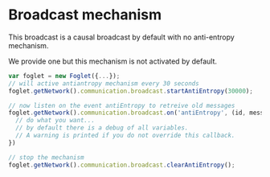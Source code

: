# Broadcast mechanism

This broadcast is a causal broadcast by default with no anti-entropy mechanism.

We provide one but this mechanism is not activated by default.

```javascript
var foglet = new Foglet({...});
// will active antiantropy mechanism every 30 seconds
foglet.getNetwork().communication.broadcast.startAntiEntropy(30000);

// now listen on the event antiEntropy to retreive old messages
foglet.getNetwork().communication.broadcast.on('antiEntropy', (id, messageCausality, ourCausality) => {
  // do what you want...
  // by default there is a debug of all variables.
  // A warning is printed if you do not override this callback.
})

// stop the mechanism
foglet.getNetwork().communication.broadcast.clearAntiEntropy();
```
